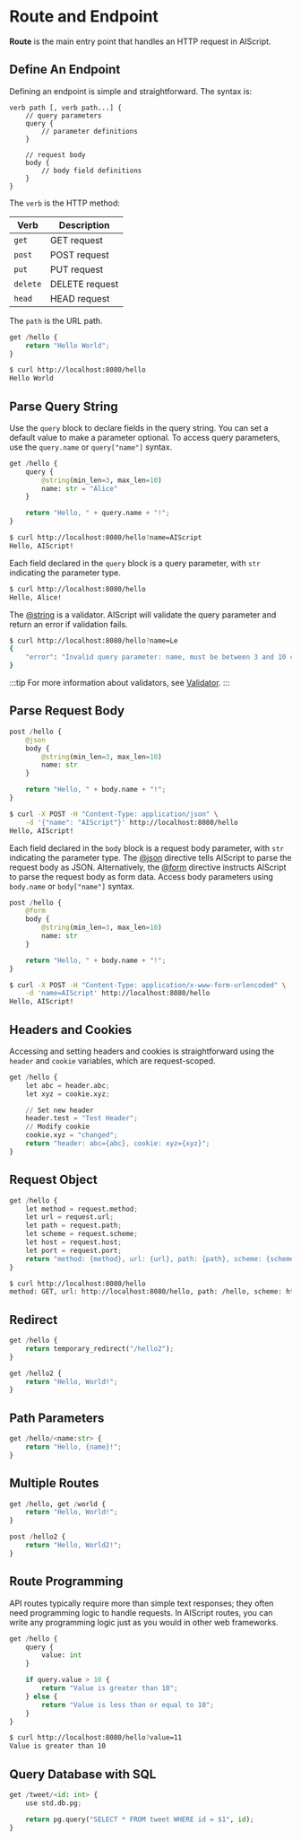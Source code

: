 # Route and Endpoint

**Route** is the main entry point that handles an HTTP request in AIScript.

## Define An Endpoint

Defining an endpoint is simple and straightforward. The syntax is:

```
verb path [, verb path...] {
    // query parameters
    query {
        // parameter definitions
    }

    // request body
    body {
        // body field definitions
    }
}
```

The `verb` is the HTTP method:

| Verb | Description |
| --- | --- |
| `get` | GET request |
| `post` | POST request |
| `put` | PUT request |
| `delete` | DELETE request |
| `head` | HEAD request |

The `path` is the URL path.

```py
get /hello {
    return "Hello World";
}
```

```bash
$ curl http://localhost:8080/hello
Hello World
```

## Parse Query String

Use the `query` block to declare fields in the query string. You can set a default value to make a parameter optional. To access query parameters, use the `query.name` or `query["name"]` syntax.

```py
get /hello {
    query {
        @string(min_len=3, max_len=10)
        name: str = "Alice"
    }

    return "Hello, " + query.name + "!";
}
```

```bash
$ curl http://localhost:8080/hello?name=AIScript
Hello, AIScript!
```

Each field declared in the `query` block is a query parameter, with `str` indicating the parameter type.

```bash
$ curl http://localhost:8080/hello
Hello, Alice!
```

The [@string](/reference/directives#string) is a validator. AIScript will validate the query parameter and return an error if validation fails.

```bash
$ curl http://localhost:8080/hello?name=Le
{
    "error": "Invalid query parameter: name, must be between 3 and 10 characters"
}
```

:::tip
For more information about validators, see [Validator](./validator.md).
:::

## Parse Request Body

```py
post /hello {
    @json
    body {
        @string(min_len=3, max_len=10)
        name: str
    }

    return "Hello, " + body.name + "!";
}
```

```bash
$ curl -X POST -H "Content-Type: application/json" \
    -d '{"name": "AIScript"}' http://localhost:8080/hello
Hello, AIScript!
```

Each field declared in the `body` block is a request body parameter, with `str` indicating the parameter type. The [@json](/reference/directives#json) directive tells AIScript to parse the request body as JSON. Alternatively, the [@form](/reference/directives#form) directive instructs AIScript to parse the request body as form data. Access body parameters using `body.name` or `body["name"]` syntax.

```py
post /hello {
    @form
    body {
        @string(min_len=3, max_len=10)
        name: str
    }

    return "Hello, " + body.name + "!";
}
```

```bash
$ curl -X POST -H "Content-Type: application/x-www-form-urlencoded" \
    -d 'name=AIScript' http://localhost:8080/hello
Hello, AIScript!
```

## Headers and Cookies

Accessing and setting headers and cookies is straightforward using the `header` and `cookie` variables, which are request-scoped.

```py
get /hello {
    let abc = header.abc;
    let xyz = cookie.xyz;

    // Set new header
    header.test = "Test Header";
    // Modify cookie
    cookie.xyz = "changed";
    return "header: abc={abc}, cookie: xyz={xyz}";
}
```

## Request Object

```py
get /hello {
    let method = request.method;
    let url = request.url;
    let path = request.path;
    let scheme = request.scheme;
    let host = request.host;
    let port = request.port;
    return "method: {method}, url: {url}, path: {path}, scheme: {scheme}, host: {host}, port: {port}";
}
```

```bash
$ curl http://localhost:8080/hello
method: GET, url: http://localhost:8080/hello, path: /hello, scheme: http, host: localhost, port: 8000
```

## Redirect

```py
get /hello {
    return temporary_redirect("/hello2");
}

get /hello2 {
    return "Hello, World!";
}
```

## Path Parameters

```py
get /hello/<name:str> {
    return "Hello, {name}!";
}
```

## Multiple Routes

```py
get /hello, get /world {
    return "Hello, World!";
}

post /hello2 {
    return "Hello, World2!";
}
```

## Route Programming

API routes typically require more than simple text responses; they often need programming logic to handle requests. In AIScript routes, you can write any programming logic just as you would in other web frameworks.

```py
get /hello {
    query {
        value: int
    }

    if query.value > 10 {
        return "Value is greater than 10";
    } else {
        return "Value is less than or equal to 10";
    }
}
```

```bash
$ curl http://localhost:8080/hello?value=11
Value is greater than 10
```

## Query Database with SQL

```py
get /tweet/<id: int> {
    use std.db.pg;

    return pg.query("SELECT * FROM tweet WHERE id = $1", id);
}
```
